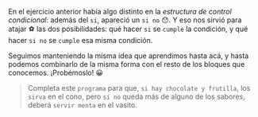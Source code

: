 <gs-attire attire-url="https://raw.githubusercontent.com/MumukiProject/mumuki-guia-gobstones-alternativa-kids/master/assets/attires/config.json"> </gs-attire> <gs-toolbox toolbox-url="https://raw.githubusercontent.com/MumukiProject/mumuki-guia-gobstones-muchos-sabores-combinados-kids/master/assets/toolbox.xml"> </gs-toolbox>

En el ejercicio anterior había algo distinto en la _estructura de control condicional_: además del `si`, apareció un `si no` :hushed:. Y eso nos sirvió para atajar :soccer: las dos posibilidades: qué hacer `si` se `cumple` la condición, y qué hacer `si no` se `cumple` esa misma condición.

Seguimos manteniendo la misma idea que aprendimos hasta acá, y hasta podemos combinarlo de la misma forma con el resto de los bloques que conocemos. ¡Probémoslo! :grinning:

> Completa este `programa` para que, `si hay chocolate y frutilla`, los `sirva` en el cono, pero `si no` queda más de alguno de los sabores, deberá `servir menta` en el vasito.